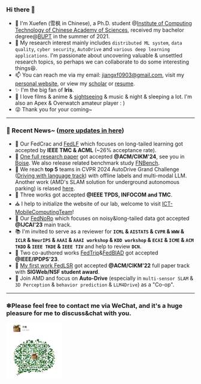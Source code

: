 ### Hi there 👋


<!--
<img align="right" src="https://github-readme-stats.vercel.app/api?username=sprinter1999&show_icons=true&icon_color=0366d6&bg_color=ffffff&hide_title=true" />
-->

- 🍁 I'm Xuefen (雪枫 in Chinese), a Ph.D. student @[Institute of Computing Technology of Chinese Academy of Sciences](http://www.ict.ac.cn/), received my bachelor degree@[BUPT](https://scs.bupt.edu.cn/) in the summer of 2021.
- 🌱 My research interest mainly includes `distributed ML system`, `data quality`,  `cyber security`, `AutoDrive` and `various deep learning applications`. I'm passionate about uncovering valuable & unsettled research topics, so perhaps we can collaborate to do some interesting things😆.
- 📫 You can reach me via my email: jiangxf0903@gmail.com, visit my [personal website](https://sprinter1999.github.io/website/), or view my [scholar](https://scholar.google.com/citations?user=ccOCPpEAAAAJ) or [resume](https://github.com/Sprinter1999/Resume/blob/main/Xuefeng_Jiang_Resume__2024_7_ver_.pdf).
- ✨ I'm the big fan of **Iris**.
- 🌼 I love films & anime & [sightseeing](https://www.instagram.com/snowmaker1999/) & music & night & sleeping a lot. I'm also an Apex & Overwatch amateur player : )
- 😜 Thank you for your coming~
<!--
**Sprinter1999/Sprinter1999** is a ✨ _special_ ✨ repository because its `README.md` (this file) appears on your GitHub profile.

Here are some ideas to get you started:

- 🔭 I’m currently working on ...
- 🌱 I’m currently learning ...
- 👯 I’m looking to collaborate on ...
- 🤔 I’m looking for help with ...
- 💬 Ask me about ...
- 📫 How to reach me: ...
- 😄 Pronouns: ...
- ⚡ Fun fact: ...

- 😄 I'll be a volunteer [@ACM Turing Meetup](https://www.acmturc.com/2023/cn/index.html) because my supervisor serves as a PC, perhaps we can meet in Wuhan this summer!
-->

----

### 💬 Recent News~ ([more updates in here](https://sprinter1999.github.io/website/))
- 🎉 Our FedCrac and [FedLF](https://github.com/18sym/FedLF) which focuses on long-tailed learning got accepted by **IEEE TMC & ACML** (~26% acceptance rate).
- 🗽 [One full research paper](https://github.com/Sprinter1999/FedELC) got accepted **@ACM/CIKM'24**, see you in [Boise](https://cikm2024.org/). We also release related benchmark study [FNBench](https://www.techrxiv.org/users/691169/articles/1215740-fnbench-benchmarking-robust-federated-learning-against-noisy-labels).
- 🚗 We reach **top 5** teams in CVPR 2024 AutoDrive Grand Challenge ([Driving with language track](https://opendrivelab.com/challenge2024/#driving_with_language)) with offline labels and multi-modal LLM. Another work (AMD's SLAM solution for underground autonomous parking) is relased [here](https://arxiv.org/abs/2407.05017).
- 🎉 Three works got accepted **@IEEE TPDS, INFOCOM and TMC**.
- ⛪ I help to initialize the website of our lab, welcome to visit [ICT-MobileComputingTeam](https://sprinter1999.github.io/ICT-MobileComputingTeam/)!
- 🎉 Our [FedNoRo](https://github.com/wnn2000/FedNoRo) which focuses on noisy&long-tailed data got accepted **@IJCAI'23** main track.
- 📚 I'm invited to serve as a reviewer for **`ICML` & `AISTATS` & `CVPR` & `WWW` & `ICLR` & `NeurIPS` & `AAAI` & `AAAI workshop` & `KDD workshop` & `ECAI` & `ICME` & `ACM TKDD` & `IEEE TKDE` & `IEEE TIV`** and help to review **`DCN`**.
- 🎉 Two co-authored works [FedTrip](https://ieeexplore.ieee.org/document/10177417)&[FedBIAD](https://ieeexplore.ieee.org/abstract/document/10177433) got accepted **@IEEE/IPDPS'23**.
- 🗽 [My first work FedLSR](https://github.com/Sprinter1999/FedLSR) got accepted **@ACM/CIKM'22** full paper track with **SIGWeb/NSF student award**.
- 🚗 Join AMD and focus on **Auto-Drive** (especially in `multi-sensor SLAM` & `3D Perception` & `behavior prediction` & `LLM4Drive`) as a "Co-op".
----
### ❄Please feel free to contact me via WeChat, and it's a huge pleasure for me to discuss&chat with you.
<img src="wx.jpg" alt="drawing" width="150"/>
